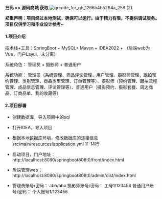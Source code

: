 **扫码 >> 源码商城 获取** ![qrcode_for_gh_1266b4b5294a_258 (2)](https://github.com/user-attachments/assets/45838afd-19a8-4cdc-bdd5-74b9c76fb241)

**郑重声明：项目经过本地测试，确保可以运行。由于精力有限，不提供调试服务。项目仅供学习和毕业设计参考~**

#### 1.项目介绍

技术栈+工具：SpringBoot + MySQL+ Maven + IDEA2022 + （后端web为Vue，门户Layui，未分离）

系统角色： 管理员 + 摄影师 + 普通用户

系统功能： 管理员（系统管理、商品评论管理、用户管理、摄影师管理、跟拍预约管理、类别管理、商品类型管理、订单管理等）、摄影师（预约管理、跟拍流程管理、成品信息管理、评论管理等）、普通用户（摄影预约、摄影套餐、周边商品、订商品单、我的收藏等）

#### 2.项目部署

- 创建数据库，导入项目中的sql

- 打开IDEA，导入项目

- 根据本地数据库环境，修改数据库的连接信息src/main/resources/application.yml 11-14行

- 启动项目，门户地址：http://localhost:8080/springboot808t0/front/index.html

- 后端管理web： http://localhost:8080/springboot808t0/admin/dist/index.html

-  管理员账号/密码： abo/abo 摄影师账号/密码： 工号1/123456  普通用户账号/密码： 个人账号1/123456
